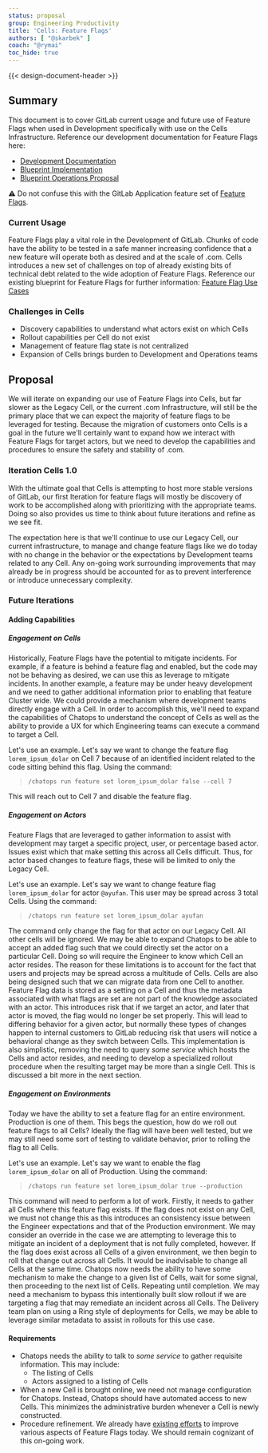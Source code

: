 ```yaml
---
status: proposal
group: Engineering Productivity
title: 'Cells: Feature Flags'
authors: [ "@skarbek" ]
coach: "@rymai"
toc_hide: true
---
```


{{< design-document-header >}}

## Summary

This document is to cover GitLab current usage and future use of Feature Flags when used in Development specifically with use on the Cells Infrastructure. Reference our development documentation for Feature Flags here:

- [Development Documentation](https://docs.gitlab.com/ee/development/feature_flags/index.html)
- [Blueprint Implementation](../feature_flags_development/)
- [Blueprint Operations Proposal](/handbook/product-development/product-development-flow/feature-flag-lifecycle/)

:warning: Do not confuse this with the GitLab Application feature set of [Feature Flags](https://docs.gitlab.com/ee/operations/feature_flags.html).

### Current Usage

Feature Flags play a vital role in the Development of GitLab. Chunks of code have the ability to be tested in a safe manner increasing confidence that a new feature will operate both as desired and at the scale of .com. Cells introduces a new set of challenges on top of already existing bits of technical debt related to the wide adoption of Feature Flags. Reference our existing blueprint for Feature Flags for further information: [Feature Flag Use Cases](/handbook/product-development/product-development-flow/feature-flag-lifecycle/)

### Challenges in Cells

- Discovery capabilities to understand what actors exist on which Cells
- Rollout capabilities per Cell do not exist
- Management of feature flag state is not centralized
- Expansion of Cells brings burden to Development and Operations teams

## Proposal

We will iterate on expanding our use of Feature Flags into Cells, but far slower as the Legacy Cell, or the current .com Infrastructure, will still be the primary place that we can expect the majority of feature flags to be leveraged for testing. Because the migration of customers onto Cells is a goal in the future we'll certainly want to expand how we interact with Feature Flags for target actors, but we need to develop the capabilities and procedures to ensure the safety and stability of .com.

### Iteration Cells 1.0

With the ultimate goal that Cells is attempting to host more stable versions of GitLab, our first Iteration for feature flags will mostly be discovery of work to be accomplished along with prioritizing with the appropriate teams. Doing so also provides us time to think about future iterations and refine as we see fit.

The expectation here is that we'll continue to use our Legacy Cell, our current infrastructure, to manage and change feature flags like we do today with no change in the behavior or the expectations by Development teams related to any Cell. Any on-going work surrounding improvements that may already be in progress should be accounted for as to prevent interference or introduce unnecessary complexity.

### Future Iterations

#### Adding Capabilities

##### Engagement on Cells

Historically, Feature Flags have the potential to mitigate incidents. For example, if a feature is behind a feature flag and enabled, but the code may not be behaving as desired, we can use this as leverage to mitigate incidents. In another example, a feature may be under heavy development and we need to gather additional information prior to enabling that feature Cluster wide. We could provide a mechanism where development teams directly engage with a Cell. In order to accomplish this, we'll need to expand the capabilities of Chatops to understand the concept of Cells as well as the ability to provide a UX for which Engineering teams can execute a command to target a Cell.

Let's use an example. Let's say we want to change the feature flag `lorem_ipsum_dolar` on Cell 7 because of an identified incident related to the code sitting behind this flag. Using the command:

> `/chatops run feature set lorem_ipsum_dolar false --cell 7`

This will reach out to Cell 7 and disable the feature flag.

##### Engagement on Actors

Feature Flags that are leveraged to gather information to assist with development may target a specific project, user, or percentage based actor. Issues exist which that make setting this across all Cells difficult. Thus, for actor based changes to feature flags, these will be limited to only the Legacy Cell.

Let's use an example. Let's say we want to change feature flag `lorem_ipsum_dolar` for actor `@ayufan`. This user may be spread across 3 total Cells. Using the command:

> `/chatops run feature set lorem_ipsum_dolar ayufan`

The command only change the flag for that actor on our Legacy Cell. All other
cells will be ignored. We may be able to expand Chatops to be able to accept an
added flag such that we could directly set the actor on a particular Cell. Doing
so will require the Engineer to know which Cell an actor resides. The reason for
these limitations is to account for the fact that users and projects may be spread
across a multitude of Cells. Cells are also being designed such that we can migrate
data from one Cell to another. Feature Flag data is stored as a setting on a Cell
and thus the metadata associated with what flags are set are not part of the
knowledge associated with an actor. This introduces risk that if we target an
actor, and later that actor is moved, the flag would no longer be set properly.
This will lead to differing behavior for a given actor, but normally these types
of changes happen to internal customers to GitLab reducing risk that users will
notice a behavioral change as they switch between Cells. This implementation is
also simplistic, removing the need to query _some service_ which hosts the Cells
and actor resides, and needing to develop a specialized rollout procedure when
the resulting target may be more than a single Cell. This is discussed a bit more
in the next section.

##### Engagement on Environments

Today we have the ability to set a feature flag for an entire environment. Production is one of them. This begs the question, how do we roll out feature flags to all Cells? Ideally the flag will have been well tested, but we may still need some sort of testing to validate behavior, prior to rolling the flag to all Cells.

Let's use an example. Let's say we want to enable the flag `lorem_ipsum_dolar` on all of Production. Using the command:

> `/chatops run feature set lorem_ipsum_dolar true --production`

This command will need to perform a lot of work. Firstly, it needs to gather all
Cells where this feature flag exists. If the flag does not exist on any Cell, we
must not change this as this introduces an consistency issue between the Engineer
expectations and that of the Production environment. We may consider an override
in the case we are attempting to leverage this to mitigate an incident of a
deployment that is not fully completed, however. If the flag does exist across
all Cells of a given environment, we then begin to roll that change out across
all Cells. It would be inadvisable to change all Cells at the same time. Chatops
now needs the ability to have some mechanism to make the change to a given list
of Cells, wait for some signal, then proceeding to the next list of Cells. Repeating
until completion. We may need a mechanism to bypass this intentionally built slow
rollout if we are targeting a flag that may remediate an incident across all Cells.
The Delivery team plan on using a Ring style of deployments for Cells, we may be
able to leverage similar metadata to assist in rollouts for this use case.

#### Requirements

- Chatops needs the ability to talk to _some service_ to gather requisite information. This may include:
  - The listing of Cells
  - Actors assigned to a listing of Cells
- When a new Cell is brought online, we need not manage configuration for Chatops. Instead, Chatops should have automated access to new Cells. This minimizes the administrative burden whenever a Cell is newly constructed.
- Procedure refinement. We already have [existing efforts](https://gitlab.com/groups/gitlab-org/-/epics/5324) to improve various aspects of Feature Flags today. We should remain cognizant of this on-going work.

